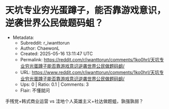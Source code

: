# 天坑专业穷光蛋蹲子，能否靠游戏意识，逆袭世界公民做题码蛆？

- Metadata:
  - Subreddit: r_iwanttorun
  - Author: ChaewonL
  - Created: 2025-05-16 13:11:47 UTC
  - Permalink: https://reddit.com/r/iwanttorun/comments/1ko0hrl/天坑专业穷光蛋蹲子能否靠游戏意识逆袭世界公民做题码蛆/
  - URL: https://www.reddit.com/r/iwanttorun/comments/1ko0hrl/天坑专业穷光蛋蹲子能否靠游戏意识逆袭世界公民做题码蛆/
  - Ups: 0 | Ratio: 0.1 | Comments: 3
  - Flair: 不懂就问


手残党+韩式商业运营 vs 洼地个人英雄主义+社达做题蛆，孰强孰弱？

